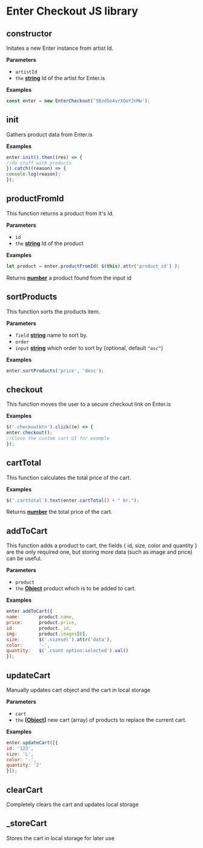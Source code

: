 # Enter Checkout JS library

<!-- Generated by documentation.js. Update this documentation by updating the source code. -->

## constructor

Initates a new Enter instance from artist Id.

**Parameters**

-   `artistId`  
-   `the` **[string](https://developer.mozilla.org/en-US/docs/Web/JavaScript/Reference/Global_Objects/String)** Id of the artist for Enter.is

**Examples**

```javascript
const enter = new EnterCheckout('5BzdSo4vrXQoYJnMw');
```

## init

Gathers product data from Enter.is

**Examples**

```javascript
enter.init().then((res) => {
//do stuff with products
}).catch((reason) => {
console.log(reason);
});
```

## productFromId

This function returns a product from it's Id.

**Parameters**

-   `id`  
-   `the` **[string](https://developer.mozilla.org/en-US/docs/Web/JavaScript/Reference/Global_Objects/String)** Id of the product

**Examples**

```javascript
let product = enter.productFromId( $(this).attr('product_id') );
```

Returns **[number](https://developer.mozilla.org/en-US/docs/Web/JavaScript/Reference/Global_Objects/Number)** a product found from the input id

## sortProducts

This function sorts the products item.

**Parameters**

-   `field` **[string](https://developer.mozilla.org/en-US/docs/Web/JavaScript/Reference/Global_Objects/String)** name to sort by.
-   `order`  
-   `input` **[string](https://developer.mozilla.org/en-US/docs/Web/JavaScript/Reference/Global_Objects/String)** which order to sort by (optional, default `"asc"`)

**Examples**

```javascript
enter.sortProducts('price', 'desc');
```

## checkout

This function moves the user to a secure checkout link on Enter.is

**Examples**

```javascript
$('.checkoutbtn').click((e) => {
enter.checkout();
//Close the custom cart UI for example
});
```

## cartTotal

This function calculates the total price of the cart.

**Examples**

```javascript
$('.carttotal').text(enter.cartTotal() + " kr.");
```

Returns **[number](https://developer.mozilla.org/en-US/docs/Web/JavaScript/Reference/Global_Objects/Number)** the total price of the cart.

## addToCart

This function adds a product to cart, the fields { id, size, color and quantity } are the only required one, but storing more data (such as image and price) can be useful.

**Parameters**

-   `product`  
-   `the` **[Object](https://developer.mozilla.org/en-US/docs/Web/JavaScript/Reference/Global_Objects/Object)** product which is to be added to cart.

**Examples**

```javascript
enter.addToCart({
name:       product.name,
price:      product.price,
id:         product._id,
img: 		product.images[0],
size:       $('.sizesel').attr('data'),
color: 	    '-',
quantity:   $('.count option:selected').val()
});
```

## updateCart

Manually updates cart object and the cart in local storage

**Parameters**

-   `cart`  
-   `the` **\[[Object](https://developer.mozilla.org/en-US/docs/Web/JavaScript/Reference/Global_Objects/Object)]** new cart (array) of products to replace the current cart.

**Examples**

```javascript
enter.updateCart([{
id: '123',
size: 'L',
color: '-',
quantity: '2'
}]);
```

## clearCart

Completely clears the cart and updates local storage

## \_storeCart

Stores the cart in local storage for later use
